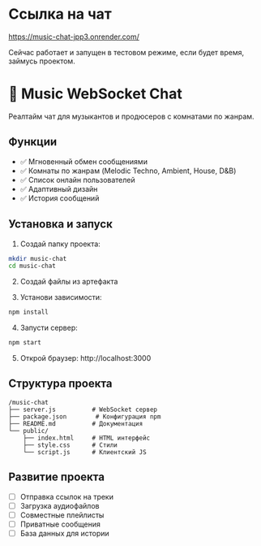 # Ссылка на чат

https://music-chat-jpp3.onrender.com/

Сейчас работает и запущен в тестовом режиме, если будет время, займусь проектом.


# 🎵 Music WebSocket Chat

Реалтайм чат для музыкантов и продюсеров с комнатами по жанрам.

## Функции
- ✅ Мгновенный обмен сообщениями
- ✅ Комнаты по жанрам (Melodic Techno, Ambient, House, D&B)
- ✅ Список онлайн пользователей
- ✅ Адаптивный дизайн
- ✅ История сообщений

## Установка и запуск

1. Создай папку проекта:
```bash
mkdir music-chat
cd music-chat
```

2. Создай файлы из артефакта

3. Установи зависимости:
```bash
npm install
```

4. Запусти сервер:
```bash
npm start
```

5. Открой браузер: http://localhost:3000

## Структура проекта
```
/music-chat
├── server.js          # WebSocket сервер
├── package.json        # Конфигурация npm
├── README.md          # Документация
└── public/
    ├── index.html     # HTML интерфейс
    ├── style.css      # Стили
    └── script.js      # Клиентский JS
```

## Развитие проекта
- [ ] Отправка ссылок на треки
- [ ] Загрузка аудиофайлов
- [ ] Совместные плейлисты
- [ ] Приватные сообщения
- [ ] База данных для истории